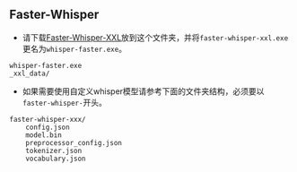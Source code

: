 ## Faster-Whisper 

* 请下载[Faster-Whisper-XXL](https://github.com/Purfview/whisper-standalone-win/releases/tag/Faster-Whisper-XXL)放到这个文件夹，并将`faster-whisper-xxl.exe`更名为`whisper-faster.exe`。

```
whisper-faster.exe
_xxl_data/
```

* 如果需要使用自定义whisper模型请参考下面的文件夹结构，必须要以`faster-whisper-`开头。

```plaintext
faster-whisper-xxx/
    config.json
    model.bin
    preprocessor_config.json
    tokenizer.json
    vocabulary.json
```
